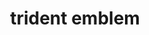 ---
layout: symbols
title: trident emblem
emoji: trident_emblem
permalink: 🔱.html
image: assets/img/3moji/trident_emblem.png
---